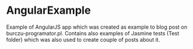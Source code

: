 # AngularExample

Example of AngularJS app which was created as example to blog post on
burczu-programator.pl. Contains also examples of Jasmine tests (Test
folder) which was also used to create couple of posts about it.
